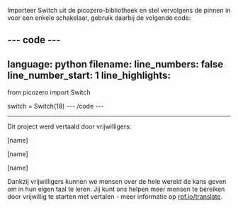 Importeer Switch uit de picozero-bibliotheek en stel vervolgens de pinnen in voor een enkele schakelaar, gebruik daarbij de volgende code:

--- code ---
---
language: python filename: line_numbers: false line_number_start: 1
line_highlights:
---
from picozero import Switch

switch = Switch(18)
--- /code ---

***
Dit project werd vertaald door vrijwilligers:

[name]

[name]

[name]

Dankzij vrijwilligers kunnen we mensen over de hele wereld de kans geven om in hun eigen taal te leren. Jij kunt ons helpen meer mensen te bereiken door vrijwillig te starten met vertalen - meer informatie op [rpf.io/translate](https://rpf.io/translate).
